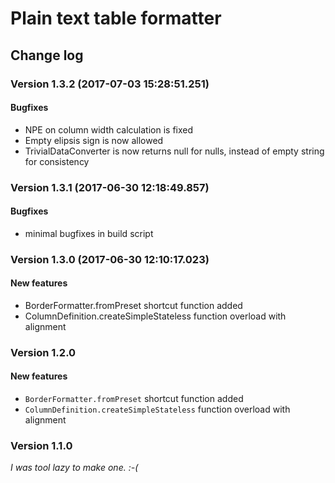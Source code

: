 # Plain text table formatter

## Change log

### Version 1.3.2 (2017-07-03 15:28:51.251)

#### Bugfixes

- NPE on column width calculation is fixed
- Empty elipsis sign is now allowed
- TrivialDataConverter is now returns null for nulls, instead of empty string for consistency

### Version 1.3.1 (2017-06-30 12:18:49.857)

#### Bugfixes

- minimal bugfixes in build script

### Version 1.3.0 (2017-06-30 12:10:17.023)

#### New features

- BorderFormatter.fromPreset shortcut function added
- ColumnDefinition.createSimpleStateless function overload with alignment

### Version 1.2.0

#### New features

-  `BorderFormatter.fromPreset` shortcut function added
- `ColumnDefinition.createSimpleStateless` function overload with alignment

### Version 1.1.0

*I was tool lazy to make one.  :-(*
